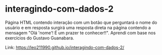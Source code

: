 # interagindo-com-dados-2
Página HTML contendo interação com um botão que perguntará o nome do usuário e em resposta surgirá uma resposta direta na página contendo a mensagem "Olá 'nome'! É um prazer te conhecer!!". Aprendi com base nos exercícios do Gustavo Guanabara.

Link: https://leo211990.github.io/interagindo-com-dados-2/
